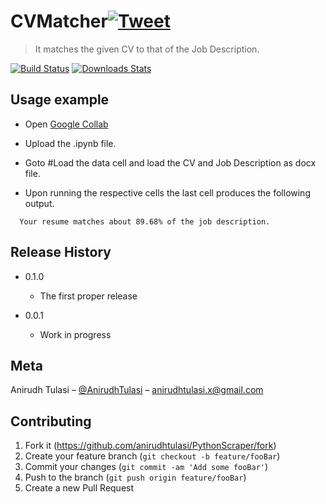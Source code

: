 # CVMatcher[![Tweet](https://img.shields.io/twitter/url/http/shields.io.svg?style=social)](https://twitter.com/intent/tweet?text=Get%20python%WebScraper&via=anirudh&hashtags=python,design,templates,blocks,developers)
> It matches the given CV to that of the Job Description.

[![Build Status][travis-image]][travis-url]
[![Downloads Stats][npm-downloads]][npm-url]

## Usage example

* Open [Google Collab](https://colab.research.google.com/notebooks/intro.ipynb#recent=true)

* Upload the .ipynb file.

* Goto #Load the data cell and load the CV and Job Description as docx file.

* Upon running the respective cells the last cell produces the following output.

```
  Your resume matches about 89.68% of the job description.

```    
## Release History

* 0.1.0
    * The first proper release
    
* 0.0.1
    * Work in progress
    
## Meta

Anirudh Tulasi – [@AnirudhTulasi](https://twitter.com/AnirudhTulasi) – anirudhtulasi.x@gmail.com

## Contributing

1. Fork it (<https://github.com/anirudhtulasi/PythonScraper/fork>)
2. Create your feature branch (`git checkout -b feature/fooBar`)
3. Commit your changes (`git commit -am 'Add some fooBar'`)
4. Push to the branch (`git push origin feature/fooBar`)
5. Create a new Pull Request

<!-- Markdown link & img dfn's -->
[npm-image]: https://img.shields.io/npm/v/datadog-metrics.svg?style=flat-square
[npm-url]: https://npmjs.org/package/datadog-metrics
[npm-downloads]: https://img.shields.io/npm/dm/datadog-metrics.svg?style=flat-square
[travis-image]: https://img.shields.io/travis/dbader/node-datadog-metrics/master.svg?style=flat-square
[travis-url]: https://travis-ci.org/dbader/node-datadog-metrics
[wiki]: https://github.com/anirudhtulasi/PythonScraper/wiki
[Img]: (./Image.jpg)




